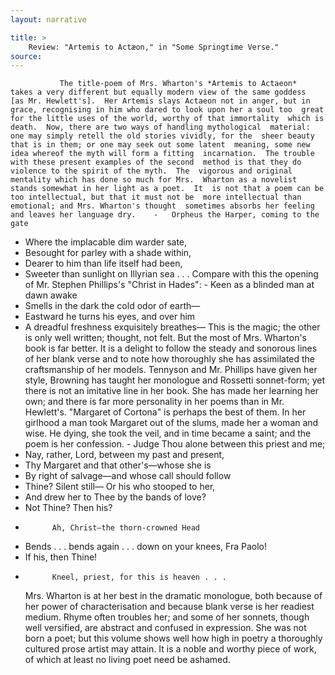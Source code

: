 ```yaml
---
layout: narrative

title: >
    Review: "Artemis to Actæon," in "Some Springtime Verse."
source: 
---
```


               The title-poem of Mrs. Wharton's *Artemis to Actaeon*  takes a very different but equally modern view of the same goddess  [as Mr. Hewlett's].  Her Artemis slays Actaeon not in anger, but in  grace, recognising in him who dared to look upon her a soul too  great for the little uses of the world, worthy of that immortality  which is death.  Now, there are two ways of handling mythological  material: one may simply retell the old stories vividly, for the  sheer beauty that is in them; or one may seek out some latent  meaning, some new idea whereof the myth will form a fitting  incarnation.  The trouble with these present examples of the second  method is that they do violence to the spirit of the myth.  The  vigorous and original mentality which has done so much for Mrs.  Wharton as a novelist stands somewhat in her light as a poet.  It  is not that a poem can be too intellectual, but that it must not be  more intellectual than emotional; and Mrs. Wharton's thought  sometimes absorbs her feeling and leaves her language dry.    -   Orpheus the Harper, coming to the gate
  -   Where the implacable dim warder sate,
  -   Besought for parley with a shade within,
  -   Dearer to him than life itself had been,
  -   Sweeter than sunlight on Illyrian sea . . .
    Compare with this the opening of Mr. Stephen Phillips's "Christ in  Hades":    -   Keen as a blinded man at dawn awake
  -   Smells in the dark the cold odor of earth—
  -   Eastward he turns his eyes, and over him
  -   A dreadful freshness exquisitely breathes—
    This is the magic; the other is only well written; thought, not  felt.  But the most of Mrs. Wharton's book is far better.  It is a  delight to follow the steady and sonorous lines of her blank verse  and to note how thoroughly she has assimilated the craftsmanship of  her models.  Tennyson and Mr. Phillips have given her style,  Browning has taught her monologue and Rossetti sonnet-form; yet  there is not an imitative line in her book.  She has made her  learning her own; and there is far more personality in her poems  than in Mr. Hewlett's.  "Margaret of Cortona" is perhaps the best  of them.  In her girlhood a man took Margaret out of the slums,  made her a woman and wise.  He dying, she took the veil, and in  time became a saint; and the poem is her confession.    - Judge Thou alone between this priest and me;
  - Nay, rather, Lord, between my past and present,
  - Thy Margaret and that other's—whose she is
  - By right of salvage—and whose call should follow
  - Thine?  Silent still—  Or his who stooped to her,
  - And drew her to Thee by the bands of love?
  - Not Thine?  Then his?
  -           Ah, Christ—the thorn-crowned Head
  - Bends . . . bends again . . . down on your knees, Fra Paolo!
  - If his, then Thine!
  -           Kneel, priest, for this is heaven . . .
    Mrs. Wharton is at her best in the dramatic monologue, both because  of her power of characterisation and because blank verse is her  readiest medium.  Rhyme often troubles her; and some of her  sonnets, though well versified, are abstract and confused in  expression.  She was not born a poet; but this volume shows well  how high in poetry a thoroughly cultured prose artist may attain.   It is a noble and worthy piece of work, of which at least no living  poet need be ashamed.  

          
